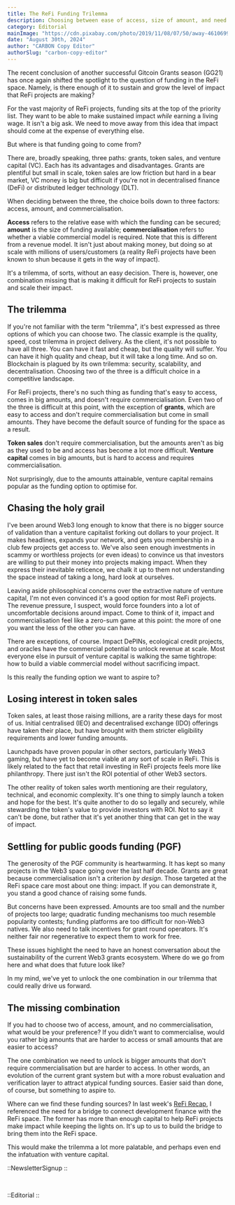 ```yaml
---
title: The ReFi Funding Trilemma
description: Choosing between ease of access, size of amount, and need for commercialisation.
category: Editorial
mainImage: "https://cdn.pixabay.com/photo/2019/11/08/07/50/away-4610699_1280.jpg"
date: "August 30th, 2024"
author: "CARBON Copy Editor"
authorSlug: "carbon-copy-editor"
---
```


The recent conclusion of another successful Gitcoin Grants season (GG21) has once again shifted the spotlight to the question of funding in the ReFi space. Namely, is there enough of it to sustain and grow the level of impact that ReFi projects are making?

For the vast majority of ReFi projects, funding sits at the top of the priority list. They want to be able to make sustained impact *while* earning a living wage. It isn't a big ask. We need to move away from this idea that impact should come at the expense of everything else.

But where is that funding going to come from?

There are, broadly speaking, three paths: grants, token sales, and venture capital (VC). Each has its advantages and disadvantages. Grants are plentiful but small in scale, token sales are low friction but hard in a bear market, VC money is big but difficult if you're not in decentralised finance (DeFi) or distributed ledger technology (DLT).

When deciding between the three, the choice boils down to three factors: access, amount, and commercialisation.

**Access** refers to the relative ease with which the funding can be secured; **amount** is the size of funding available; **commercialisation** refers to whether a viable commercial model is required. Note that this is different from a revenue model. It isn't just about making money, but doing so at scale with millions of users/customers (a reality ReFi projects have been known to shun because it gets in the way of impact).

It's a trilemma, of sorts, without an easy decision. There is, however, one combination missing that is making it difficult for ReFi projects to sustain and scale their impact.

## The trilemma

If you're not familiar with the term "trilemma", it's best expressed as three options of which you can choose two. The classic example is the quality, speed, cost trilemma in project delivery. As the client, it's not possible to have all three. You can have it fast and cheap, but the quality will suffer. You can have it high quality and cheap, but it will take a long time. And so on. Blockchain is plagued by its own trilemma: security, scalability, and decentralisation. Choosing two of the three is a difficult choice in a competitive landscape.

For ReFi projects, there's no such thing as funding that's easy to access, comes in big amounts, and doesn't require commercialisation. Even two of the three is difficult at this point, with the exception of **grants**, which are easy to access and don't require commercialisation but come in small amounts. They have become the default source of funding for the space as a result.

**Token sales** don't require commercialisation, but the amounts aren't as big as they used to be and access has become a lot more difficult. **Venture capital** comes in big amounts, but is hard to access and requires commercialisation.

Not surprisingly, due to the amounts attainable, venture capital remains popular as the funding option to optimise for. 

## Chasing the holy grail

I've been around Web3 long enough to know that there is no bigger source of validation than a venture capitalist forking out dollars to your project. It makes headlines, expands your network, and gets you membership in a club few projects get access to. We've also seen enough investments in scammy or worthless projects (or even ideas) to convince us that investors are willing to put their money into projects making impact. When they express their inevitable reticence, we chalk it up to them not understanding the space instead of taking a long, hard look at ourselves.

Leaving aside philosophical concerns over the extractive nature of venture capital, I'm not even convinced it's a good option for most ReFi projects. The revenue pressure, I suspect, would force founders into a lot of uncomfortable decisions around impact. Come to think of it, impact and commercialisation feel like a zero-sum game at this point: the more of one you want the less of the other you can have.

There are exceptions, of course. Impact DePINs, ecological credit projects, and oracles have the commercial potential to unlock revenue at scale. Most everyone else in pursuit of venture capital is walking the same tightrope: how to build a viable commercial model without sacrificing impact.

Is this really the funding option we want to aspire to?

## Losing interest in token sales

Token sales, at least those raising millions, are a rarity these days for most of us. Initial centralised (IEO) and decentralised exchange (IDO) offerings have taken their place, but have brought with them stricter eligibility requirements and lower funding amounts.

Launchpads have proven popular in other sectors, particularly Web3 gaming, but have yet to become viable at any sort of scale in ReFi. This is likely related to the fact that retail investing in ReFi projects feels more like philanthropy. There just isn't the ROI potential of other Web3 sectors.

The other reality of token sales worth mentioning are their regulatory, technical, and economic complexity. It's one thing to simply launch a token and hope for the best. It's quite another to do so legally and securely, while stewarding the token's value to provide investors with ROI. Not to say it can't be done, but rather that it's yet another thing that can get in the way of impact.

## Settling for public goods funding (PGF)

The generosity of the PGF community is heartwarming. It has kept so many projects in the Web3 space going over the last half decade. Grants are great because commercialisation isn't a criterion *by design*. Those targeted at the ReFi space care most about one thing: impact. If you can demonstrate it, you stand a good chance of raising some funds. 

But concerns have been expressed. Amounts are too small and the number of projects too large; quadratic funding mechanisms too much resemble popularity contests; funding platforms are too difficult for non-Web3 natives. We also need to talk incentives for grant round operators. It's neither fair nor regenerative to expect them to work for free.

These issues highlight the need to have an honest conversation about the sustainability of the current Web3 grants ecosystem. Where do we go from here and what does that future look like? 

In my mind, we've yet to unlock the one combination in our trilemma that could really drive us forward.

## The missing combination

If you had to choose two of access, amount, and no commercialisation, what would be your preference? If you didn't want to commercialise, would you rather big amounts that are harder to access or small amounts that are easier to access?

The one combination we need to unlock is bigger amounts that don't require commercialisation but are harder to access. In other words, an evolution of the current grant system but with a more robust evaluation and verification layer to attract atypical funding sources. Easier said than done, of course, but something to aspire to. 

Where can we find these funding sources? In last week's [ReFi Recap](https://paragraph.xyz/@carboncopy/the-refi-recap-august-17th-23rd-2024-gg21-development-finance/), I referenced the need for a bridge to connect development finance with the ReFi space. The former has more than enough capital to help ReFi projects make impact while keeping the lights on. It's up to us to build the bridge to bring them into the ReFi space. 

This would make the trilemma a lot more palatable, and perhaps even end the infatuation with venture capital.


::NewsletterSignup
::

<br>

::Editorial
::
